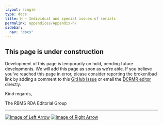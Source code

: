 ```yaml
---
layout: single
type: docs
title: H — Individual and special issues of serials
permalink: appendices/Appendix-h/
sidebar:
  nav: "docs"
---
```


## This page is under construction

Development of this page is temporarily on hold, pending future developments. We will add this page as soon as we’re able. If you believe you’ve reached this page in error, please consider reporting the broken/bad link by adding a comment to this [GitHub issue](https://github.com/rbms-bsc/DCRMR/issues/26) or email the [DCRMR editor](mailto:dcrm.rda@gmail.com) directly.

Kind regards,

The RBMS RDA Editorial Group

---

[![Image of Left Arrow](https://rbms-bsc.github.io/DCRMR/assets/pictures/navigation/Arrow_Left.png "E — Variations requiring a new record")](/DCRMR/appendices/Appendix-e/) [![Image of Right Arrow](https://rbms-bsc.github.io/DCRMR/assets/pictures/navigation/Arrow_Right.png "J — Abbreviations for creators, publishers, printers, etc.")](/DCRMR/appendices/Appendix-j/)